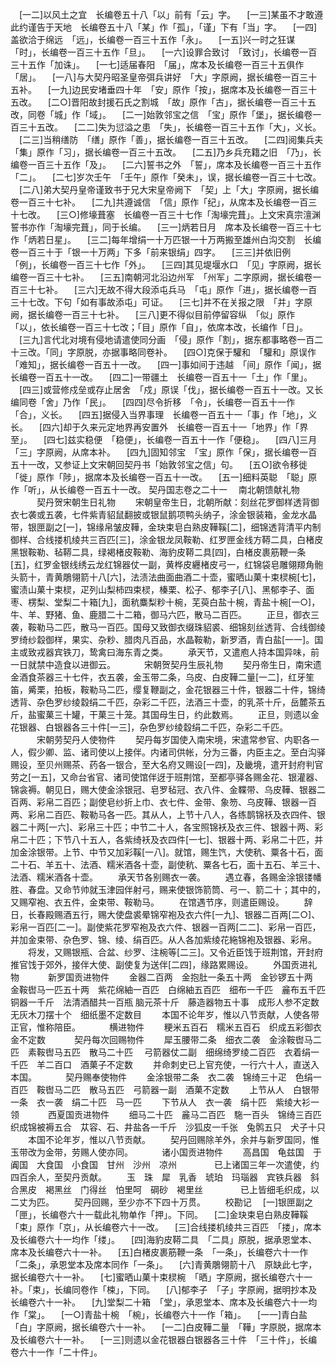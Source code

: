 <!-- { "loadSidebar": true } -->
　[一二]以风土之宜　长编卷五十八「以」前有「云」字。
　[一三]某虽不才敢遵此约谨告于天地　长编卷五十八「某」作「孤」，「谨」下有「当」字。
　[一四]盖欲洽于绵远　「远」，长编卷一百三十五作「永」。
　[一五]兴一时之狂谋　「时」，长编卷一百三十五作「旦」。
　[一六]设罪合致讨　「致讨」，长编卷一百三十五作「加诛」。
　[一七]适届春阳　「届」，席本及长编卷一百三十五俱作「居」。
　[一八]与大契丹昭圣皇帝弭兵讲好　「大」字原阙，据长编卷一百三十五补。
　[一九]边民安堵垂四十年　「安」原作「按」，据席本及长编卷一百三十五改。
　[二○]晋阳故封援石氏之割城　「故」原作「古」，据长编卷一百三十五改，同卷「城」作「域」。
　[二一]始敦邻宝之信　「宝」原作「堡」，据长编卷一百三十五改。
　[二二]失为愆溢之患　「失」，长编卷一百三十五作「大」，义长。
　[二三]当稍缮防　「缮」原作「善」，据长编卷一百三十五改。
　[二四]阅集兵夫　「集」原作「习」，据长编卷一百三十五改。
　[二五]乃乡兵充籍之旧　「乃」，长编卷一百三十五作「及」。
　[二六]誓书之外　「誓」，席本及长编卷一百三十五作「二」。
　[二七]岁次壬午　「壬午」原作「癸未」，误，据长编卷一百三十七改。
　[二八]弟大契丹皇帝谨致书于兄大宋皇帝阙下　「契」上「大」字原阙，据长编卷一百三十七补。
　[二九]共遵诚信　「信」原作「纪」，从席本及长编卷一百三十七改。
　[三○]修壕葺塞　长编卷一百三十七作「淘壕完葺」。上文宋真宗澶渊誓书亦作「淘壕完葺」，同于长编。
　[三一]炳若日月　席本及长编卷一百三十七作「炳若日星」。
　[三二]每年增绢一十万匹银一十万两搬至雄州白沟交割　长编卷一百三十于「银一十万两」下多「前来银绢」四字。
　[三三]并依旧例　「例」，长编卷一百三十七作「外」。
　[三四]其见堤堰水口　「见」字原阙，据长编卷一百三十七补。
　[三五]南朝河北沿边州军　「州军」二字原阙，据长编卷一百三十七补。
　[三六]无故不得大段添屯兵马　「屯」原作「进」，据长编卷一百三十七改。下句「如有事故添屯」可证。
　[三七]并不在关报之限　「并」字原阙，据长编卷一百三十七补。
　[三八]更不得似目前停留容纵　「似」原作「以」，依长编卷一百三十七改；「目」原作「自」，依席本改，长编作「日」。
　[三九]言代北对境有侵地请遣使同分画　「侵」原作「割」，据东都事略卷一百二十三改。「同」字原脱，亦据事略同卷补。
　[四○]克保于驩和　「驩和」原误作「难知」，据长编卷一百五十一改。
　[四一]事如间于违越　「间」原作「闻」，据长编卷一百五十一改。
　[四二]一带疆土　长编卷一百五十一「土」作「里」。
　[四三]或营修戍垒或存止居舍　「戍」原误「伐」，据长编卷一百五十一改。又长编同卷「舍」乃作「民」。
　[四四]尽令折移　「令」，长编卷一百五十一作「合」，义长。
　[四五]据侵入当界事理　长编卷一百五十一「事」作「地」，义长。
　[四六]却于久来元定地界再安置外　长编卷一百五十一「地界」作「界至」。
　[四七]兹实稳便　「稳便」，长编卷一百五十一作「便稳」。
　[四八]三月　「三」字原阙，从席本补。
　[四九]固知邻宝　「宝」原作「保」，据长编卷一百五十一改，又参证上文宋朝回契丹书「始敦邻宝之信」句。
　[五○]欲令移徙　「徙」原作「陟」，据席本及长编卷一百五十一改。
　[五一]细料英聪　「聪」原作「听」，从长编卷一百五十一改。
契丹国志卷之二十一
　南北朝馈献礼物
　　　契丹贺宋朝生日礼物
　　宋朝皇帝生日，北朝所献：刻丝花罗御样透背御衣七袭或五袭，七件紫青貂鼠翻披或银鼠鹅项鸭头纳子，涂金银装箱，金龙水晶带，银匣副之[一]，锦缘帛皱皮鞾，金玦束皂白熟皮鞾鞵[二]，细锦透背清平内制御样、合线搂机绫共三百匹[三]，涂金银龙凤鞍勒、红罗匣金线方鞯二具，白楮皮黑银鞍勒、毡鞯二具，绿褐楮皮鞍勒、海豹皮鞯二具[四]，白楮皮裹筋鞭一条[五]，红罗金银线绣云龙红锦器仗一副，黄桦皮纒楮皮弓一，红锦袋皂雕翎羱角骲头箭十，青黄鵰翎箭十八[六]，法渍法曲面曲酒二十壶，蜜晒山菓十束棂椀[七]，蜜渍山菓十束棂，疋列山梨柿四束棂，榛栗、松子、郁李子[八]、黑郁李子、面枣、楞梨、堂梨二十箱[九]，面秔麋梨粆十椀，芜萸白盐十椀，青盐十椀[一○]，牛、羊、野猪、鱼、鹿腊二十二箱，御马六匹，散马二百匹。
　　正旦，御衣三袭，鞍勒马二匹，散马一百匹。国母又致御衣缀珠貂裘、细锦刻丝透背、合线御绫罗绮纱縠御样，果实、杂粆、腊肉凡百品，水晶鞍勒，新罗酒，青白盐[一一]。国主或致戎器宾铁刀，鸷禽曰海东青之类。
　　承天节，又遣庖人持本国异味，前一日就禁中造食以进御云。
　　　宋朝贺契丹生辰礼物
　　契丹帝生日，南宋遗金酒食茶器三十七件，衣五袭，金玉带二条，乌皮、白皮鞾二量[一二]，红牙笙笛，觱栗，拍板，鞍勒马二匹，缨复鞭副之，金花银器三十件，银器二十件，锦绮透背、杂色罗纱绫縠绢二千匹，杂彩二千匹，法酒三十壶，的乳茶十斤，岳麓茶五斤，盐蜜菓三十罐，干菓三十笼。其国母生日，约此数焉。
　　正旦，则遗以金花银器、白银器各三十件[一三]，杂色罗纱绫縠绢二千匹，杂彩二千匹。
　　　宋朝劳契丹人使物件
　　契丹每岁国使入南宋境，宋遣常参官、内职各一人，假少卿、监、诸司使以上接伴。内诸司供帐，分为三番，内臣主之。至白沟驿赐设，至贝州赐茶、药各一银合，至大名府又赐设[一四]，及畿境，遣开封府判官劳之[一五]，又命台省官、诸司使馆伴迓于班荆馆，至都亭驿各赐金花、银灌器、锦衾褥。朝见日，赐大使金涂银冠、皂罗毡冠、衣八件、金鞢带、乌皮鞾、银器二百两、彩帛二百匹；副使皂纱折上巾、衣七件、金带、象笏、乌皮鞾、银器一百两、彩帛二百匹、鞍勒马各一匹。其从人，上节十八人，各练鹊锦袄及衣四件、银器二十两[一六]、彩帛三十匹；中节二十人，各宝照锦袄及衣三件、银器十两、彩帛二十匹；下节八十五人，各紫绮袄及衣四件[一七]、银器十两、彩帛二十匹，并加金涂银带。上节、中节又加彩鞵[一八]。就馆，赐生饩，大使秔、粟各十石，面二十石、羊五十、法酒、糯米酒各十壶，副使秔、粟各七石，面十五石、羊三十、法酒、糯米酒各十壶。
　　承天节各别赐衣一袭。
　　遇立春，各赐金涂银镂幡胜、春盘。又命节帅就玉津园伴射弓，赐来使银饰箭筒、弓一、箭二十；其中的，又赐窄袍、衣五件，金束带、鞍勒马。
　　在馆遇节序，则遣臣赐设。
　　辞日，长春殿赐酒五行，赐大使盘裘晕锦窄袍及衣六件[一九]、银器二百两[二○]、彩帛一百匹[二一]。副使紫花罗窄袍及衣六件、银器一百两[二二]、彩帛一百匹，并加金束带、杂色罗、锦、绫、绢百匹。从人各加紫绫花絁锦袍及银器、彩帛。
　　将发，又赐银瓶、合盆、纱罗、注椀等[二三]。又令近臣饯于班荆馆，开封府推官饯于郊外，接伴大使、副使复为送伴[二四]，缘路累赐设。
　　外国贡进礼物
　　　新罗国贡进物件
　　金器二百两　金抱肚一条五十两　金钞锣五十两　金鞍辔马一匹五十两　紫花绵紬一百匹　白绵紬五百匹　细布一千匹　麄布五千匹　铜器一千斤　法清酒醋共一百瓶  脑元茶十斤　藤造器物五十事　成形人参不定数　无灰木刀摆十个　细纸墨不定数目
　　本国不论年岁，惟以八节贡献，人使各带正官，惟称陪臣。
　　　横进物件
　　粳米五百石　糯米五百石　织成五彩御衣金不定数
　　　契丹每次回赐物件
　　犀玉腰带二条　细衣二袭　金涂鞍辔马二匹　素鞍辔马五匹　散马二十匹  　弓箭器仗二副　细绵绮罗绫二百匹　衣着绢一千匹　羊二百口　酒菓子不定数
　　并命刺史已上官充使，一行六十人，直送入本国。
　　　契丹赐奉使物件
　　金涂银带二条　衣二袭　锦绮三十疋　色绢一百匹　鞍辔马二匹　散马五匹　弓箭器一副　酒菓不定数
　　上节从人　白银带一条　衣一袭　绢二十匹　马一匹
　　下节从人　衣一袭　绢十匹　紫绫大衫一领
　　　西夏国贡进物件
　　细马二十匹　麄马二百匹　駞一百头　锦绮三百匹　织成锦被褥五合　苁容、石、井盐各一千斤　沙狐皮一千张　兔鹘五只　犬子十只
　　本国不论年岁，惟以八节贡献。
　　契丹回赐除羊外，余并与新罗国同，惟玉带改为金带，劳赐人使亦同。
　　　诸小国贡进物件
　　高昌国　龟兹国　于阗国　大食国　小食国　甘州　沙州　凉州
　　　　已上诸国三年一次遣使，约四百余人，至契丹贡献。
　　玉　珠　犀　乳香　琥珀　玛瑙器　宾铁兵器　斜合黑皮　褐黑丝　门得丝　怕里呵　碙砂　褐里丝
　　　　已上皆细毛织成，以二丈为匹。
　　契丹回赐，至少亦不下四十万贯。
　　校勘记
　[一]银匣副之　「匣」，长编卷六十一载此礼物单作「押」。下同。
　[二]金玦束皂白熟皮鞾鞵　「束」原作「京」，从长编卷六十一改。
　[三]合线搂机绫共三百匹　「搂」，席本及长编卷六十一均作「缕」。
　[四]海豹皮鞯二具　「二具」原脱，据承恩堂本、席本及长编卷六十一补。
　[五]白楮皮裹筋鞭一条　「一条」，长编卷六十一作「二条」，承恩堂本及席本同作「一条」。
　[六]青黄鵰翎箭十八　原缺此七字，据长编卷六十一补。
　[七]蜜晒山菓十束棂椀　「晒」字原阙，据长编卷六十一补。「束」，长编同卷作「梀」，下同。
　[八]郁李子　「子」字原阙，据明抄本及长编卷六十一补。
　[九]堂梨二十箱　「堂」，承恩堂本、席本及长编卷六十一均作「棠」。
　[一○]青盐十椀　「椀」，长编卷六十一作「箱」。
　[一一]青白盐　「白」字原阙，据长编卷六十一补。
　[一二]白皮鞾二量　「鞾」字原脱，据席本及长编卷六十一补。
　[一三]则遗以金花银器白银器各三十件　「三十件」，长编卷六十一作「二十件」。
